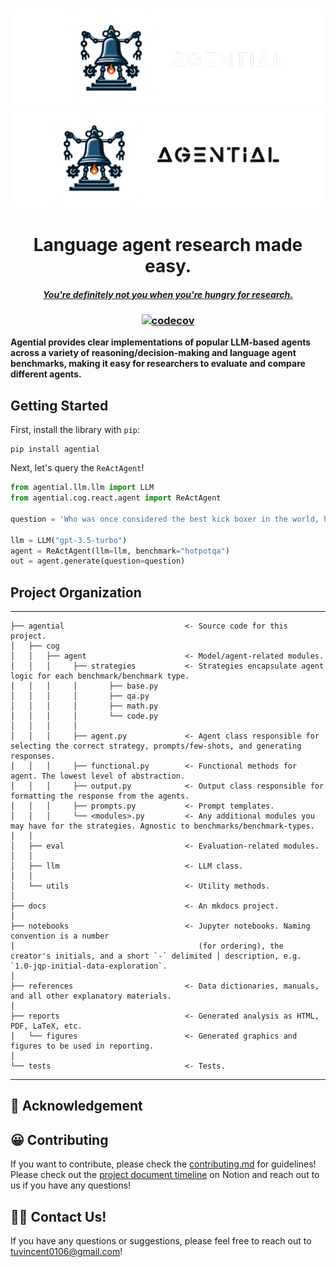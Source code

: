 
<h3 align="center">
  <img
    src="https://raw.githubusercontent.com/agential-ai/.github/main/profile/banner_dark.svg#gh-dark-mode-only"
  />
  <img
    src="https://raw.githubusercontent.com/agential-ai/.github/main/profile/banner_light.svg#gh-light-mode-only"
  />
</h3>


<h1 align="center">Language agent research made easy.<h5 align="center"><a href="https://www.youtube.com/watch?v=5syJjBQ_k6o">You're definitely not you when you're hungry for research.</a></h5></h1>


<h3 align="center">

[![codecov](https://codecov.io/gh/agential-ai/agential/branch/main/graph/badge.svg)](https://codecov.io/gh/agential-ai/agential)
</h3>

**Agential provides clear implementations of popular LLM-based agents across a variety of reasoning/decision-making and language agent benchmarks, making it easy for researchers to evaluate and compare different agents.**

## Getting Started 

First, install the library with `pip`:

```
pip install agential
```

Next, let's query the `ReActAgent`!

```python
from agential.llm.llm import LLM
from agential.cog.react.agent import ReActAgent

question = 'Who was once considered the best kick boxer in the world, however he has been involved in a number of controversies relating to his "unsportsmanlike conducts" in the sport and crimes of violence outside of the ring?'

llm = LLM("gpt-3.5-turbo")
agent = ReActAgent(llm=llm, benchmark="hotpotqa")
out = agent.generate(question=question)
```


## Project Organization

------------

    ├── agential                           <- Source code for this project.
    │   ├── cog   
    │   │   ├── agent                      <- Model/agent-related modules.
    │   │   │     ├── strategies           <- Strategies encapsulate agent logic for each benchmark/benchmark type.
    │   │   │     │       ├── base.py  
    │   │   │     │       ├── qa.py
    │   │   │     │       ├── math.py
    │   │   │     │       └── code.py
    │   │   │     │
    │   │   │     ├── agent.py             <- Agent class responsible for selecting the correct strategy, prompts/few-shots, and generating responses.
    │   │   │     ├── functional.py        <- Functional methods for agent. The lowest level of abstraction.
    │   │   │     ├── output.py            <- Output class responsible for formatting the response from the agents.
    │   │   │     ├── prompts.py           <- Prompt templates.
    │   │   │     └── <modules>.py         <- Any additional modules you may have for the strategies. Agnostic to benchmarks/benchmark-types.
    │   │
    │   ├── eval                           <- Evaluation-related modules.
    │   │
    │   ├── llm                            <- LLM class.
    │   │
    │   └── utils                          <- Utility methods.
    │       
    ├── docs                               <- An mkdocs project.
    │
    ├── notebooks                          <- Jupyter notebooks. Naming convention is a number 
    │                                         (for ordering), the creator's initials, and a short `-` delimited │ description, e.g. `1.0-jqp-initial-data-exploration`.
    │  
    ├── references                         <- Data dictionaries, manuals, and all other explanatory materials.
    │
    ├── reports                            <- Generated analysis as HTML, PDF, LaTeX, etc.
    │   └── figures                        <- Generated graphics and figures to be used in reporting.
    │
    └── tests                              <- Tests.

---------

## 🙏 Acknowledgement

## 😀 Contributing

If you want to contribute, please check the [contributing.md](https://github.com/alckasoc/agential/blob/main/CONTRIBUTING.md) for guidelines!
Please check out the [project document timeline](https://equatorial-jobaria-9ad.notion.site/Project-Lifecycle-Management-70d65e9a76eb4c86b6aed007f717aa41?pvs=4) on Notion and reach out to us if you have any questions!

## 😶‍🌫️ Contact Us!

If you have any questions or suggestions, please feel free to reach out to tuvincent0106@gmail.com!
